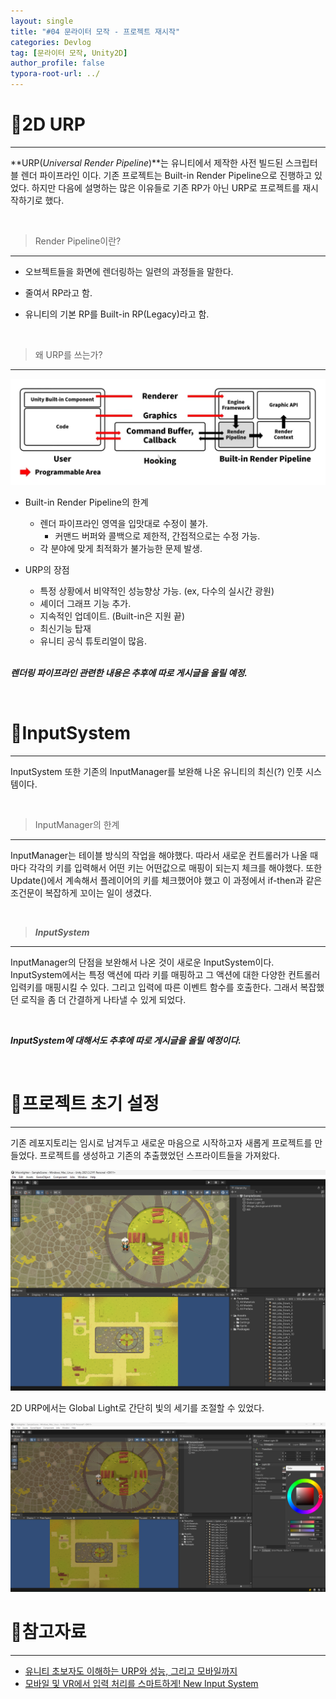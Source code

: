 ```yaml
---
layout: single
title: "#04 문라이터 모작 - 프로젝트 재시작"
categories: Devlog
tag: [문라이터 모작, Unity2D]
author_profile: false
typora-root-url: ../
---
```




# 📜2D URP

---

**URP(*Universal Render Pipeline*)**는 유니티에서 제작한 사전 빌드된 스크립터블 렌더 파이프라인 이다. 기존 프로젝트는 Built-in Render Pipeline으로 진행하고 있었다. 하지만 다음에 설명하는 많은 이유들로 기존 RP가 아닌 URP로 프로젝트를 재시작하기로 했다.

<br/>

> Render Pipeline이란?
> 

---

- 오브젝트들을 화면에 렌더링하는 일련의 과정들을 말한다.

- 줄여서 RP라고 함.

- 유니티의 기본 RP를 Built-in RP(Legacy)라고 함.

  <br/>

> 왜 URP를 쓰는가?
> 

---

<p align="center"><img src="/images/RP의 한계.png" alt="RP의 한계" /></p>

- Built-in Render Pipeline의 한계

    - 렌더 파이프라인 영역을 입맛대로 수정이 불가.
        - 커맨드 버퍼와 콜백으로 제한적, 간접적으로는 수정 가능.
    - 각 분야에 맞게 최적화가 불가능한 문제 발생.
- URP의 장점
    - 특정 상황에서 비약적인 성능향상 가능. (ex, 다수의 실시간 광원)
    - 셰이더 그래프 기능 추가.
    - 지속적인 업데이트. (Built-in은 지원 끝)
    - 최신기능 탑재
    - 유니티 공식 튜토리얼이 많음.

    <br/>

***렌더링 파이프라인 관련한 내용은 추후에 따로 게시글을 올릴 예정.***

<br/>

# 📜InputSystem

---

InputSystem 또한 기존의 InputManager를 보완해 나온 유니티의 최신(?) 인풋 시스템이다. 

<br/>

> InputManager의 한계
> 

---

InputManager는 테이블 방식의 작업을 해야했다. 따라서 새로운 컨트롤러가 나올 때마다 각각의 키를 입력해서 어떤 키는 어떤값으로 매핑이 되는지 체크를 해야했다. 또한 Update()에서 계속해서 플레이어의 키를 체크했어야 했고 이 과정에서 if-then과 같은 조건문이 복잡하게 꼬이는 일이 생겼다.

<br/>

> ***InputSystem***
> 

---

InputManager의 단점을 보완해서 나온 것이 새로운 InputSystem이다. InputSystem에서는 특정 액션에 따라 키를 매핑하고 그 액션에 대한 다양한 컨트롤러 입력키를 매핑시킬 수 있다. 그리고 입력에 따른 이벤트 함수를 호출한다. 그래서 복잡했던 로직을 좀 더 간결하게 나타낼 수 있게 되었다.

<br/>

***InputSystem에 대해서도 추후에 따로 게시글을 올릴 예정이다.***

<br/>

# 📜프로젝트 초기 설정

---

기존 레포지토리는 임시로 남겨두고 새로운 마음으로 시작하고자 새롭게 프로젝트를 만들었다. 프로젝트를 생성하고 기존의 추출했었던 스프라이트들을 가져왔다.

<p align="center"><img src="/images/프로젝트 초기 설정 1.png" alt="프로젝트 초기 설정 1" /></p>

2D URP에서는 Global Light로 간단히 빛의 세기를 조절할 수 있었다.

<p align="center"><img src="/images/프로젝트 초기 설정 2.png" alt="프로젝트 초기 설정 2" />

<br/>

# 📜참고자료

---

- [유니티 초보자도 이해하는 URP와 성능, 그리고 모바일까지](https://www.youtube.com/watch?v=wNFjsi6MjAQ&t=278s)
- [모바일 및 VR에서 입력 처리를 스마트하게! New Input System](https://youtu.be/N75g5PZZ1HA)